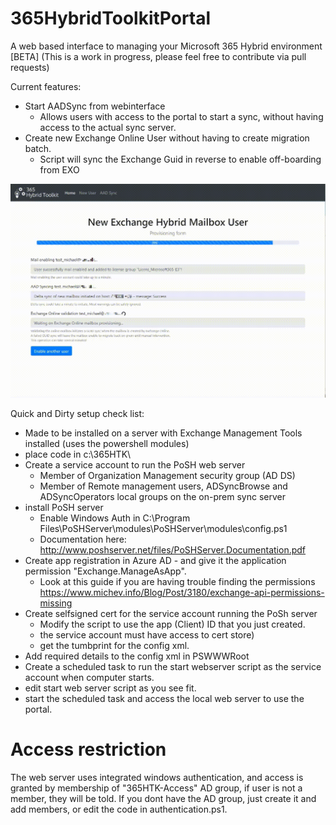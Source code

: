 # 365HybridToolkitPortal
A web based interface to managing your Microsoft 365 Hybrid environment [BETA]
(This is a work in progress, please feel free to contribute via pull requests)

Current features:
- Start AADSync from webinterface
  - Allows users with access to the portal to start a sync, without having access to the actual sync server.
- Create new Exchange Online User without having to create migration batch.
  - Script will sync the Exchange Guid in reverse to enable off-boarding from EXO

![demo of new user provisioning](https://github.com/mardahl/365HybridToolkitPortal/blob/4f174b8f8689e1053d2366b3d21e048a1a1ce0e9/newuser.gif "New User Provisioning")


Quick and Dirty setup check list:
- Made to be installed on a server with Exchange Management Tools installed (uses the powershell modules)
- place code in c:\365HTK\
- Create a service account to run the PoSH web server
  - Member of Organization Management security group (AD DS)
  - Member of Remote management users, ADSyncBrowse and ADSyncOperators local groups on the on-prem sync server
- install PoSH server
  - Enable Windows Auth in C:\Program Files\PoSHServer\modules\PoSHServer\modules\config.ps1
  - Documentation here: http://www.poshserver.net/files/PoSHServer.Documentation.pdf
- Create app registration in Azure AD - and give it the application permission "Exchange.ManageAsApp".
  - Look at this guide if you are having trouble finding the permissions https://www.michev.info/Blog/Post/3180/exchange-api-permissions-missing
- Create selfsigned cert for the service account running the PoSh server
  - Modify the script to use the app (Client) ID that you just created.
  - the service account must have access to cert store)
  - get the tumbprint for the config xml.
- Add required details to the config xml in PSWWWRoot
- Create a scheduled task to run the start webserver script as the service account when computer starts.
- edit start web server script as you see fit.
- start the scheduled task and access the local web server to use the portal.

# Access restriction
The web server uses integrated windows authentication, and access is granted by membership of "365HTK-Access" AD group, if user is not a member, they will be told.
If you dont have the AD group, just create it and add members, or edit the code in authentication.ps1.
